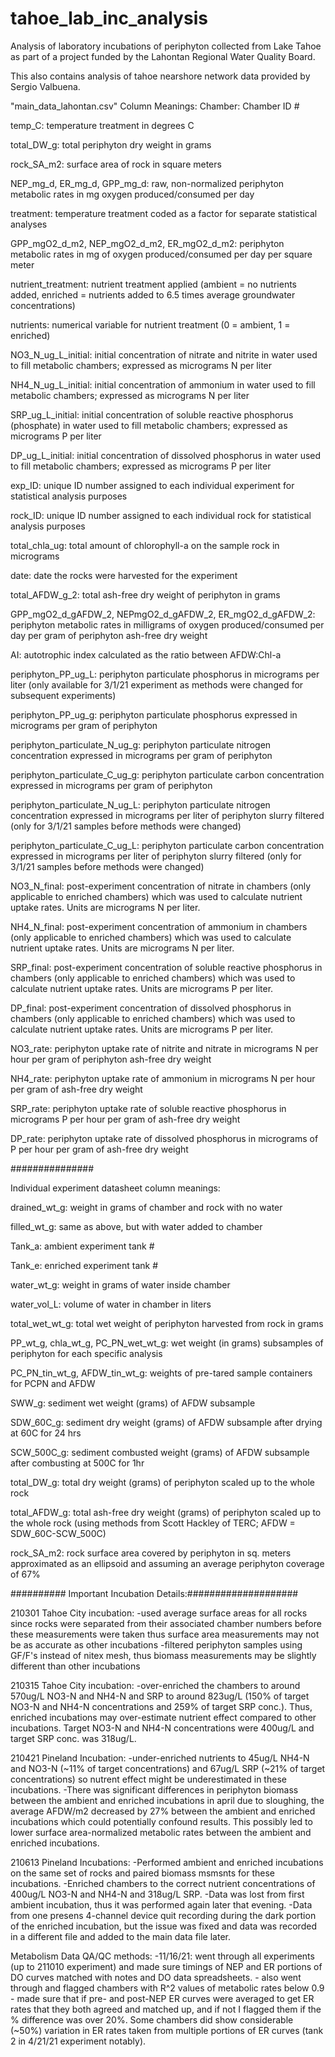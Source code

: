 # tahoe_lab_inc_analysis
Analysis of laboratory incubations of periphyton collected from Lake Tahoe as part of a project funded by the Lahontan Regional Water Quality Board.

This also contains analysis of tahoe nearshore network data provided by Sergio Valbuena.

"main_data_lahontan.csv" Column Meanings:
Chamber: Chamber ID #

temp_C: temperature treatment in degrees C

total_DW_g: total periphyton dry weight in grams

rock_SA_m2: surface area of rock in square meters

NEP_mg_d, ER_mg_d, GPP_mg_d: raw, non-normalized periphyton metabolic rates in mg oxygen produced/consumed per day

treatment: temperature treatment coded as a factor for separate statistical analyses

GPP_mgO2_d_m2, NEP_mgO2_d_m2, ER_mgO2_d_m2: periphyton metabolic rates in mg of oxygen produced/consumed per day per square meter

nutrient_treatment: nutrient treatment applied (ambient = no nutrients added, enriched = nutrients added to 6.5 times average groundwater concentrations)

nutrients: numerical variable for nutrient treatment (0 = ambient, 1 = enriched)

NO3_N_ug_L_initial: initial concentration of nitrate and nitrite in water used to fill metabolic chambers; expressed as micrograms N per liter

NH4_N_ug_L_initial: initial concentration of ammonium in water used to fill metabolic chambers; expressed as micrograms N per liter

SRP_ug_L_initial: initial concentration of soluble reactive phosphorus (phosphate) in water used to fill metabolic chambers; expressed as micrograms P per liter

DP_ug_L_initial: initial concentration of dissolved phosphorus in water used to fill metabolic chambers; expressed as micrograms P per liter

exp_ID: unique ID number assigned to each individual experiment for statistical analysis purposes

rock_ID: unique ID number assigned to each individual rock for statistical analysis purposes

total_chla_ug: total amount of chlorophyll-a on the sample rock in micrograms

date: date the rocks were harvested for the experiment

total_AFDW_g_2: total ash-free dry weight of periphyton in grams

GPP_mgO2_d_gAFDW_2, NEPmgO2_d_gAFDW_2, ER_mgO2_d_gAFDW_2: periphyton metabolic rates in milligrams of oxygen produced/consumed per day per gram of periphyton ash-free dry weight

AI: autotrophic index calculated as the ratio between AFDW:Chl-a

periphyton_PP_ug_L: periphyton particulate phosphorus in micrograms per liter (only available for 3/1/21 experiment as methods were changed for subsequent experiments)

periphyton_PP_ug_g: periphyton particulate phosphorus expressed in micrograms per gram of periphyton

periphyton_particulate_N_ug_g: periphyton particulate nitrogen concentration expressed in micrograms per gram of periphyton

periphyton_particulate_C_ug_g: periphyton particulate carbon concentration expressed in micrograms per gram of periphyton

periphyton_particulate_N_ug_L: periphyton particulate nitrogen concentration expressed in micrograms per liter of periphyton slurry filtered (only for 3/1/21 samples before methods were changed)

periphyton_particulate_C_ug_L: periphyton particulate carbon concentration expressed in micrograms per liter of periphyton slurry filtered (only for 3/1/21 samples before methods were changed)

NO3_N_final: post-experiment concentration of nitrate in chambers (only applicable to enriched chambers) which was used to calculate nutrient uptake rates. Units are micrograms N per liter.

NH4_N_final: post-experiment concentration of ammonium in chambers (only applicable to enriched chambers) which was used to calculate nutrient uptake rates. Units are micrograms N per liter.

SRP_final: post-experiment concentration of soluble reactive phosphorus in chambers (only applicable to enriched chambers) which was used to calculate nutrient uptake rates. Units are micrograms P per liter.

DP_final: post-experiment concentration of dissolved phosphorus in chambers (only applicable to enriched chambers) which was used to calculate nutrient uptake rates. Units are micrograms P per liter.


NO3_rate: periphyton uptake rate of nitrite and nitrate in micrograms N per hour per gram of periphyton ash-free dry weight

NH4_rate: periphyton uptake rate of ammonium in micrograms N per hour per gram of ash-free dry weight

SRP_rate: periphyton uptake rate of soluble reactive phosphorus in micrograms P per hour per gram of ash-free dry weight

DP_rate: periphyton uptake rate of dissolved phosphorus in micrograms of P per hour per gram of ash-free dry weight

###############


Individual experiment datasheet column meanings:

drained_wt_g: weight in grams of chamber and rock with no water

filled_wt_g: same as above, but with water added to chamber

Tank_a: ambient experiment tank #

Tank_e: enriched experiment tank #

water_wt_g: weight in grams of water inside chamber

water_vol_L: volume of water in chamber in liters

total_wet_wt_g: total wet weight of periphyton harvested from rock in grams

PP_wt_g, chla_wt_g, PC_PN_wet_wt_g: wet weight (in grams) subsamples of periphyton for each specific analysis

PC_PN_tin_wt_g, AFDW_tin_wt_g: weights of pre-tared sample containers for PCPN and AFDW

SWW_g: sediment wet weight (grams) of AFDW subsample

SDW_60C_g: sediment dry weight (grams) of AFDW subsample after drying at 60C for 24 hrs

SCW_500C_g: sediment combusted weight (grams) of AFDW subsample after combusting at 500C for 1hr

total_DW_g: total dry weight (grams) of periphyton scaled up to the whole rock

total_AFDW_g: total ash-free dry weight (grams) of periphyton scaled up to the whole rock (using methods from Scott Hackley of TERC; AFDW = SDW_60C-SCW_500C)

rock_SA_m2: rock surface area covered by periphyton in sq. meters approximated as an ellipsoid and assuming an average periphyton coverage of 67% 


########## Important Incubation Details:####################

  210301 Tahoe City incubation:
    -used average surface areas for all rocks since rocks were separated from their associated chamber numbers before these measurements were taken thus surface area measurements may not be as accurate as other incubations
    -filtered periphyton samples using GF/F's instead of nitex mesh, thus biomass measurements may be slightly different than other incubations
    
  210315 Tahoe City incubation:
    -over-enriched the chambers to around 570ug/L NO3-N and NH4-N and SRP to around 823ug/L (150% of target NO3-N and NH4-N concentrations and 259% of target SRP conc.). Thus, enriched incubations may over-estimate nutrient effect compared to other incubations. Target NO3-N and NH4-N concentrations were 400ug/L and target SRP conc. was 318ug/L.
  
  210421 Pineland Incubation:
    -under-enriched nutrients to 45ug/L NH4-N and NO3-N (~11% of target concentrations) and 67ug/L SRP (~21% of target concentrations) so nutrent effect might be underestimated in these incubations.
    -There was significant differences in periphyton biomass between the ambient and enriched incubations in april due to sloughing, the average AFDW/m2 decreased by 27% between the ambient and enriched incubations which could potentially confound results. This possibly led to lower surface area-normalized metabolic rates between the ambient and enriched incubations.
    
  210613 Pineland Incubations:
    -Performed ambient and enriched incubations on the same set of rocks and paired biomass msmsnts for these incubations.
    -Enriched chambers to the correct nutrient concentrations of 400ug/L NO3-N and NH4-N and 318ug/L SRP.
    -Data was lost from first ambient incubation, thus it was performed again later that evening.
    -Data from one presens 4-channel device quit recording during the dark portion of the enriched incubation, but the issue was fixed and data was recorded in a different file and added to the main data file later.
    
  Metabolism Data QA/QC methods:
      -11/16/21: went through all experiments (up to 211010 experiment) and made sure timings of NEP and ER portions of DO curves matched with notes and DO data spreadsheets.
                  - also went through and flagged chambers with R^2 values of metabolic rates below 0.9
                  - made sure that if pre- and post-NEP ER curves were averaged to get ER rates that they both agreed and matched up, and if not I flagged them if the % difference was over 20%. Some chambers did show considerable (~50%) variation in ER rates taken from multiple portions of ER curves (tank 2 in 4/21/21 experiment notably).